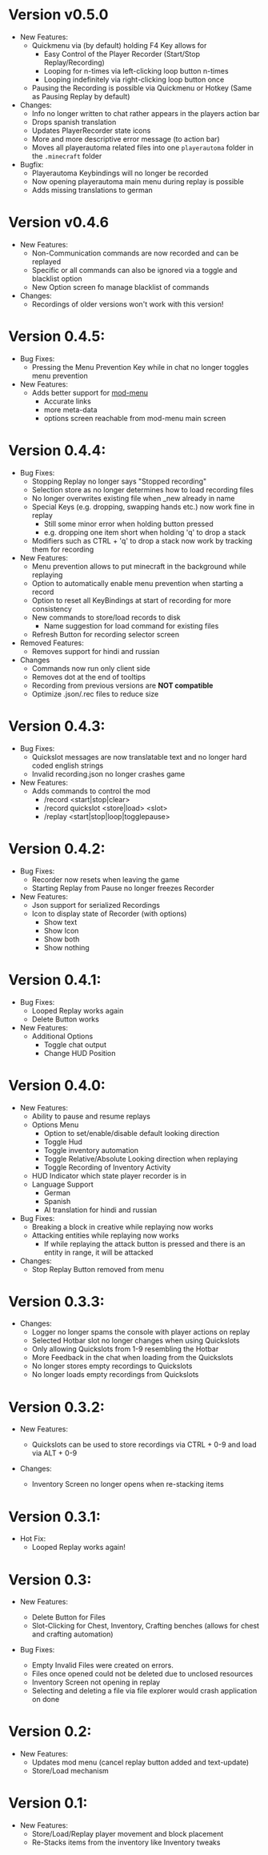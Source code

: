 # Version v0.5.0
* New Features:
  * Quickmenu via (by default) holding F4 Key allows for
    * Easy Control of the Player Recorder (Start/Stop Replay/Recording)
    * Looping for n-times via left-clicking loop button n-times
    * Looping indefinitely via right-clicking loop button once
  * Pausing the Recording is possible via Quickmenu or Hotkey (Same as Pausing Replay by default)
* Changes:
  * Info no longer written to chat rather appears in the players action bar
  * Drops spanish translation
  * Updates PlayerRecorder state icons
  * More and more descriptive error message (to action bar)
  * Moves all playerautoma related files into one `playerautoma` folder in the `.minecraft` folder
* Bugfix:
  * Playerautoma Keybindings will no longer be recorded
  * Now opening playerautoma main menu during replay is possible
  * Adds missing translations to german
  

# Version v0.4.6
* New Features:
  * Non-Communication commands are now recorded and can be replayed
  * Specific or all commands can also be ignored via a toggle and blacklist option
  * New Option screen fo manage blacklist of commands
* Changes:
  * Recordings of older versions won't work with this version!

# Version 0.4.5:
* Bug Fixes:
  * Pressing the Menu Prevention Key while in chat no longer toggles menu prevention
* New Features:
  * Adds better support for [mod-menu](https://modrinth.com/mod/modmenu)
    * Accurate links
    * more meta-data
    * options screen reachable from mod-menu main screen

# Version 0.4.4:
* Bug Fixes:
  * Stopping Replay no longer says "Stopped recording"
  * Selection store as no longer determines how to load recording files
  * No longer overwrites existing file when _new already in name
  * Special Keys (e.g. dropping, swapping hands etc.) now work fine in replay
    * Still some minor error when holding button pressed
    * e.g. dropping one item short when holding 'q' to drop a stack
  * Modifiers such as CTRL + 'q' to drop a stack now work by tracking them for recording
* New Features:
  * Menu prevention allows to put minecraft in the background while replaying
  * Option to automatically enable menu prevention when starting a record
  * Option to reset all KeyBindings at start of recording for more consistency
  * New commands to store/load records to disk
    * Name suggestion for load command for existing files
  * Refresh Button for recording selector screen
* Removed Features:
  * Removes support for hindi and russian
* Changes
  * Commands now run only client side
  * Removes dot at the end of tooltips
  * Recording from previous versions are **NOT compatible**
  * Optimize .json/.rec files to reduce size

# Version 0.4.3:
* Bug Fixes:
  * Quickslot messages are now translatable text and no longer hard coded english strings
  * Invalid recording.json no longer crashes game
* New Features:
  * Adds commands to control the mod
    * /record <start|stop|clear>
    * /record quickslot <store|load> \<slot>
    * /replay <start|stop|loop|togglepause>

# Version 0.4.2:
* Bug Fixes:
  * Recorder now resets when leaving the game
  * Starting Replay from Pause no longer freezes Recorder
* New Features:
  * Json support for serialized Recordings
  * Icon to display state of Recorder (with options)
    * Show text
    * Show Icon
    * Show both
    * Show nothing

# Version 0.4.1:
* Bug Fixes:
  * Looped Replay works again
  * Delete Button works
* New Features:
  * Additional Options
    * Toggle chat output
    * Change HUD Position 

# Version 0.4.0:
* New Features:
  * Ability to pause and resume replays
  * Options Menu
    * Option to set/enable/disable default looking direction
    * Toggle Hud
    * Toggle inventory automation 
    * Toggle Relative/Absolute Looking direction when replaying
    * Toggle Recording of Inventory Activity
  * HUD Indicator which state player recorder is in
  * Language Support
    * German
    * Spanish
    * AI translation for hindi and russian 
* Bug Fixes:
  * Breaking a block in creative while replaying now works
  * Attacking entities while replaying now works
    * If while replaying the attack button is pressed and there is an entity in range, it will be attacked
* Changes:
  * Stop Replay Button removed from menu
# Version 0.3.3:
* Changes:
  * Logger no longer spams the console with player actions on replay
  * Selected Hotbar slot no longer changes when using Quickslots
  * Only allowing Quickslots from 1-9 resembling the Hotbar
  * More Feedback in the chat when loading from the Quickslots
  * No longer stores empty recordings to Quickslots
  * No longer loads empty recordings from Quickslots

# Version 0.3.2:
* New Features:
  * Quickslots can be used to store recordings via CTRL + 0-9 and load via ALT + 0-9

* Changes:
  * Inventory Screen no longer opens when re-stacking items

# Version 0.3.1:
* Hot Fix:
  * Looped Replay works again!

# Version 0.3:
* New Features:
    * Delete Button for Files
    * Slot-Clicking for Chest, Inventory, Crafting benches (allows for chest and crafting automation)

* Bug Fixes:
    * Empty Invalid Files were created on errors.
    * Files once opened could not be deleted due to unclosed resources
    * Inventory Screen not opening in replay
    * Selecting and deleting a file via file explorer would crash application on done

# Version 0.2:
* New Features:
    * Updates mod menu (cancel replay button added and text-update)
    * Store/Load mechanism

# Version 0.1:
* New Features:
    * Store/Load/Replay player movement and block placement
    * Re-Stacks items from the inventory like Inventory tweaks

